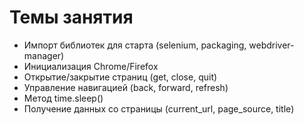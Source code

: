 # Темы занятия
- Импорт библиотек для старта (selenium, packaging, webdriver-manager)
- Инициализация Chrome/Firefox
- Открытие/закрытие страниц (get, close, quit)
- Управление навигацией (back, forward, refresh)
- Метод time.sleep()
- Получение данных со страницы (current_url, page_source, title)